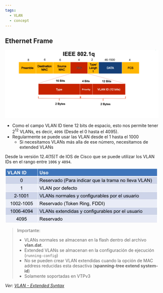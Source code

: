 ```yaml
---
tags:
  - VLAN
  - concept
---
```


## Ethernet Frame

![](_anexos_/Screenshot%20from%202024-01-02%2004-10-40.png)

- Como el campo VLAN ID tiene 12 bits de espacio, esto nos permite tener $2^{12}$ VLANs, es decir, `4096` (Desde el 0 hasta el 4095).
- Regularmente se puede usar las VLAN desde el 1 hasta el 1000
	- Si necesitamos VLANs más alla de ese número, necesitamos de extended VLANs

Desde la versión 12.4(15)T de IOS de Cisco que se puede utilizar los VLAN IDs en el rango entre `1006` y `4094`.

![](_anexos_/Screenshot%20from%202024-01-02%2004-15-00.png)

> Importante:
> - VLANs normales se almacenan en la flash dentro del archivo **vlan.dat**.
> - Extended VLANs se almacenan en la configuración de ejecución (`running-config`)
> - No se pueden crear VLAN extendidas cuando la opción de MAC address reducidas esta desactiva (**spanning-tree extend system-id**)
> - Solamente soportadas en VTPv3

_Ver: [VLAN - Extended Syntax](VLAN%20-%20Extended%20Syntax.md)_